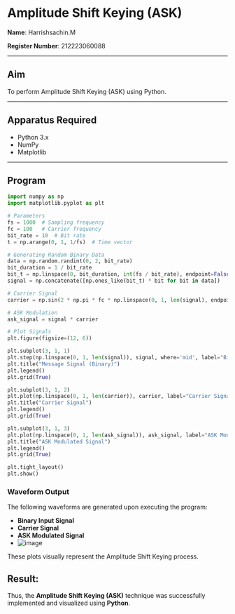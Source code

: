 # Amplitude Shift Keying (ASK)

**Name**: Harrishsachin.M

**Register Number**: 212223060088  

---

## Aim  
To perform Amplitude Shift Keying (ASK) using Python.

---

## Apparatus Required  
- Python 3.x  
- NumPy  
- Matplotlib  

---

## Program  
```python
import numpy as np
import matplotlib.pyplot as plt

# Parameters
fs = 1000  # Sampling frequency
fc = 100   # Carrier frequency
bit_rate = 10  # Bit rate
t = np.arange(0, 1, 1/fs)  # Time vector

# Generating Random Binary Data
data = np.random.randint(0, 2, bit_rate)
bit_duration = 1 / bit_rate
bit_t = np.linspace(0, bit_duration, int(fs / bit_rate), endpoint=False)
signal = np.concatenate([np.ones_like(bit_t) * bit for bit in data])

# Carrier Signal
carrier = np.sin(2 * np.pi * fc * np.linspace(0, 1, len(signal), endpoint=False))

# ASK Modulation
ask_signal = signal * carrier

# Plot Signals
plt.figure(figsize=(12, 6))

plt.subplot(3, 1, 1)
plt.step(np.linspace(0, 1, len(signal)), signal, where='mid', label="Binary Data")
plt.title("Message Signal (Binary)")
plt.legend()
plt.grid(True)

plt.subplot(3, 1, 2)
plt.plot(np.linspace(0, 1, len(carrier)), carrier, label="Carrier Signal")
plt.title("Carrier Signal")
plt.legend()
plt.grid(True)

plt.subplot(3, 1, 3)
plt.plot(np.linspace(0, 1, len(ask_signal)), ask_signal, label="ASK Modulated Signal")
plt.title("ASK Modulated Signal")
plt.legend()
plt.grid(True)

plt.tight_layout()
plt.show()
```
### Waveform Output  
The following waveforms are generated upon executing the program:

- **Binary Input Signal**  
- **Carrier Signal**  
- **ASK Modulated Signal**
- ![image](https://github.com/user-attachments/assets/a3dbf1a3-3b40-4c5a-ae4e-5d94ba6dd3d8)

These plots visually represent the Amplitude Shift Keying process.

## Result:
Thus, the **Amplitude Shift Keying (ASK)** technique was successfully implemented and visualized using **Python**.

